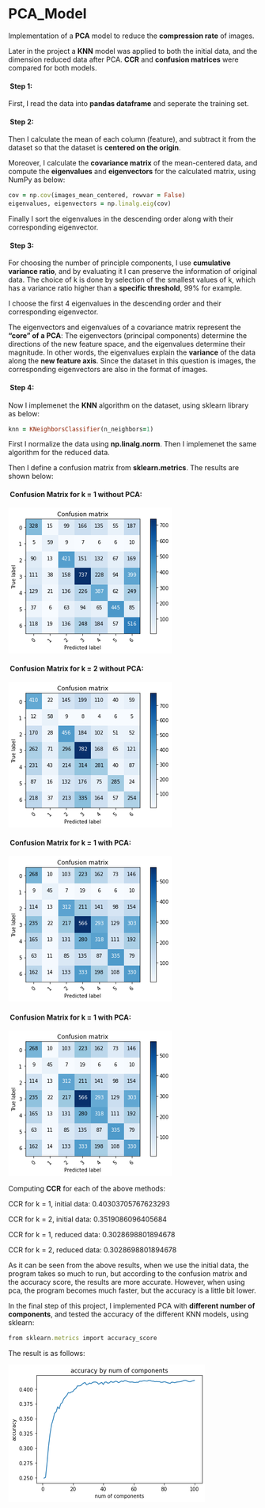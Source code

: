 # PCA_Model
Implementation of a **PCA** model to reduce the **compression rate** of images.

Later in the project a **KNN** model was applied to both the initial data, and the dimension reduced data after PCA. **CCR** and **confusion matrices** were compared for both models.

<h4> &nbsp;Step 1:</h4>

First, I read the data into **pandas dataframe** and seperate the training set.

<h4> &nbsp;Step 2:</h4>

Then I calculate the mean of each column (feature), and subtract it from the dataset so that the dataset is **centered on the origin**.

Moreover, I calculate the **covariance matrix** of the mean-centered data, and compute the **eigenvalues** and **eigenvectors** for the calculated matrix, using NumPy as below:

```ruby
cov = np.cov(images_mean_centered, rowvar = False)
eigenvalues, eigenvectors = np.linalg.eig(cov)
```

Finally I sort the eigenvalues in the descending order along with their corresponding eigenvector.

<h4> &nbsp;Step 3:</h4>

For choosing the number of principle components, I use **cumulative variance ratio**, and by evaluating it I can preserve the information of original data. The choice of k is done by selection of the smallest values of k, which has a variance ratio higher than a **specific threshold**, 99% for example.

I choose the first 4 eigenvalues in the descending order and their corresponding eigenvector.

The eigenvectors and eigenvalues of a covariance matrix represent the **“core” of a PCA**: The eigenvectors (principal components) determine the directions of the new feature space, and the eigenvalues determine their magnitude. In other words, the eigenvalues explain the **variance** of the data along the **new feature axis**. Since the dataset in this question is images, the corresponding eigenvectors are also in the format of images.

<h4> &nbsp;Step 4:</h4>

Now I implemenet the **KNN** algorithm on the dataset, using sklearn library as below:

```ruby
knn = KNeighborsClassifier(n_neighbors=1)
```

First I normalize the data using **np.linalg.norm**. Then I implemenet the same algorithm for the reduced data.

Then I define a confusion matrix from **sklearn.metrics**. The results are shown below:

<h4> &nbsp;Confusion Matrix for k = 1 without PCA:</h4>

![My Image](images/1.png)

<h4> &nbsp;Confusion Matrix for k = 2 without PCA:</h4>

![My Image](images/2.png)

<h4> &nbsp;Confusion Matrix for k = 1 with PCA:</h4>

![My Image](images/3.png)

<h4> &nbsp;Confusion Matrix for k = 1 with PCA:</h4>

![My Image](images/4.png)

Computing **CCR** for each of the above methods:

CCR for k = 1, initial data: 0.40303705767623293

CCR for k = 2, initial data: 0.3519086096405684

CCR for k = 1, reduced data: 0.3028698801894678

CCR for k = 2, reduced data: 0.3028698801894678

As it can be seen from the above results, when we use the initial data, the program takes so much to run, but according to the confusion matrix and the accuracy score, the results are more accurate. However, when using pca, the program becomes much faster, but the accuracy is a little bit lower.

In the final step of this project, I implemented PCA with **different number of components**, and tested the accuracy of the different KNN models, using sklearn:

```ruby
from sklearn.metrics import accuracy_score
```

The result is as follows:

![My Image](images/5.png)
